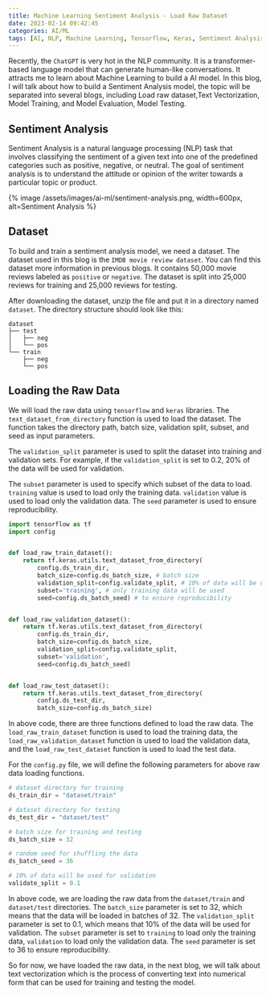 ```yaml
---
title: Machine Learning Sentiment Analysis - Load Raw Dataset
date: 2023-02-14 09:42:45
categories: AI/ML
tags: [AI, NLP, Machine Learning, Tensorflow, Keras, Sentiment Analysis]
---
```


Recently, the `ChatGPT` is very hot in the NLP community. It is a transformer-based language model that can generate human-like conversations. It attracts me to learn about Machine Learning to build a AI model. In this blog, I will talk about how to build a Sentiment Analysis model, the topic will be separated into several blogs, including Load raw dataset,Text Vectorization, Model Training, and Model Evaluation, Model Testing.

## Sentiment Analysis
Sentiment Analysis is a natural language processing (NLP) task that involves classifying the sentiment of a given text into one of the predefined categories such as positive, negative, or neutral. The goal of sentiment analysis is to understand the attitude or opinion of the writer towards a particular topic or product.

{% image /assets/images/ai-ml/sentiment-analysis.png, width=600px, alt=Sentiment Analysis %}

## Dataset
To build and train a sentiment analysis model, we need a dataset. The dataset used in this blog is the `IMDB movie review dataset`. You can find this dataset more information in previous blogs. It contains 50,000 movie reviews labeled as `positive` or `negative`. The dataset is split into 25,000 reviews for training and 25,000 reviews for testing.

After downloading the dataset, unzip the file and put it in a directory named `dataset`. The directory structure should look like this:

```
dataset
├── test
│   ├── neg
│   └── pos
└── train
    ├── neg
    └── pos
```

## Loading the Raw Data
We will load the raw data using `tensorflow` and `keras` libraries. The `text_dataset_from_directory` function is used to load the dataset. The function takes the directory path, batch size, validation split, subset, and seed as input parameters. 

The `validation_split` parameter is used to split the dataset into training and validation sets. For example, if the `validation_split` is set to 0.2, 20% of the data will be used for validation.

The `subset` parameter is used to specify which subset of the data to load. `training` value is used to load only the training data. `validation` value is used to load only the validation data. The `seed` parameter is used to ensure reproducibility.

``` python
import tensorflow as tf
import config


def load_raw_train_dataset():
    return tf.keras.utils.text_dataset_from_directory(
        config.ds_train_dir,
        batch_size=config.ds_batch_size, # batch size
        validation_split=config.validate_split, # 10% of data will be used for validation
        subset='training', # only training data will be used
        seed=config.ds_batch_seed) # to ensure reproducibility


def load_raw_validation_dataset():
    return tf.keras.utils.text_dataset_from_directory(
        config.ds_train_dir,
        batch_size=config.ds_batch_size,
        validation_split=config.validate_split,
        subset='validation',
        seed=config.ds_batch_seed)


def load_raw_test_dataset():
    return tf.keras.utils.text_dataset_from_directory(
        config.ds_test_dir,
        batch_size=config.ds_batch_size)
```

In above code, there are three functions defined to load the raw data. The `load_raw_train_dataset` function is used to load the training data, the `load_raw_validation_dataset` function is used to load the validation data, and the `load_raw_test_dataset` function is used to load the test data.

For the `config.py` file, we will define the following parameters for above raw data loading functions.

``` python
# dataset directory for training
ds_train_dir = "dataset/train"

# dataset directory for testing
ds_test_dir = "dataset/test"

# batch size for training and testing
ds_batch_size = 32

# random seed for shuffling the data
ds_batch_seed = 36  

# 10% of data will be used for validation
validate_split = 0.1
```

In above code, we are loading the raw data from the `dataset/train` and `dataset/test` directories. The `batch_size` parameter is set to 32, which means that the data will be loaded in batches of 32. The `validation_split` parameter is set to 0.1, which means that 10% of the data will be used for validation. The `subset` parameter is set to `training` to load only the training data, `validation` to load only the validation data. The `seed` parameter is set to 36 to ensure reproducibility.

So for now, we have loaded the raw data, in the next blog, we will talk about text vectorization which is the process of converting text into numerical form that can be used for training and testing the model.
